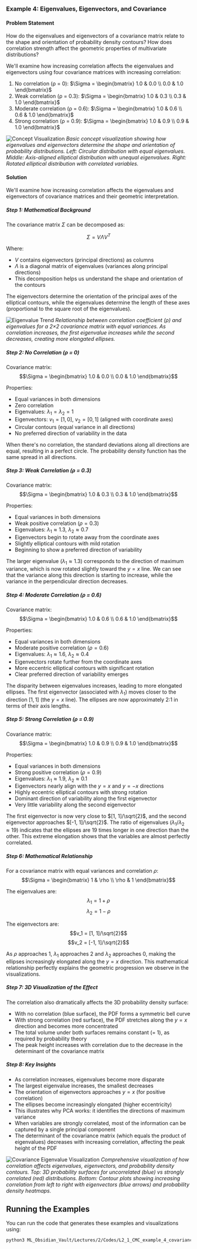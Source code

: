 ### Example 4: Eigenvalues, Eigenvectors, and Covariance

#### Problem Statement
How do the eigenvalues and eigenvectors of a covariance matrix relate to the shape and orientation of probability density contours? How does correlation strength affect the geometric properties of multivariate distributions?

We'll examine how increasing correlation affects the eigenvalues and eigenvectors using four covariance matrices with increasing correlation:
1. No correlation (ρ = 0): $\Sigma = \begin{bmatrix} 1.0 & 0.0 \\ 0.0 & 1.0 \end{bmatrix}$
2. Weak correlation (ρ = 0.3): $\Sigma = \begin{bmatrix} 1.0 & 0.3 \\ 0.3 & 1.0 \end{bmatrix}$
3. Moderate correlation (ρ = 0.6): $\Sigma = \begin{bmatrix} 1.0 & 0.6 \\ 0.6 & 1.0 \end{bmatrix}$
4. Strong correlation (ρ = 0.9): $\Sigma = \begin{bmatrix} 1.0 & 0.9 \\ 0.9 & 1.0 \end{bmatrix}$

![Concept Visualization](../Images/Contour_Plots/ex4_concept_visualization.png)
*Basic concept visualization showing how eigenvalues and eigenvectors determine the shape and orientation of probability distributions. Left: Circular distribution with equal eigenvalues. Middle: Axis-aligned elliptical distribution with unequal eigenvalues. Right: Rotated elliptical distribution with correlated variables.*

#### Solution

We'll examine how increasing correlation affects the eigenvalues and eigenvectors of covariance matrices and their geometric interpretation.

##### Step 1: Mathematical Background
The covariance matrix $\Sigma$ can be decomposed as:

$$\Sigma = V \Lambda V^T$$

Where:
- $V$ contains eigenvectors (principal directions) as columns
- $\Lambda$ is a diagonal matrix of eigenvalues (variances along principal directions)
- This decomposition helps us understand the shape and orientation of the contours

The eigenvectors determine the orientation of the principal axes of the elliptical contours, while the eigenvalues determine the length of these axes (proportional to the square root of the eigenvalues).

![Eigenvalue Trend](../Images/Contour_Plots/ex4_eigenvalue_trend.png)
*Relationship between correlation coefficient (ρ) and eigenvalues for a 2×2 covariance matrix with equal variances. As correlation increases, the first eigenvalue increases while the second decreases, creating more elongated ellipses.*

##### Step 2: No Correlation (ρ = 0)
Covariance matrix:
$$\Sigma = \begin{bmatrix} 1.0 & 0.0 \\ 0.0 & 1.0 \end{bmatrix}$$

Properties:
- Equal variances in both dimensions
- Zero correlation
- Eigenvalues: $\lambda_1 = \lambda_2 = 1$
- Eigenvectors: $v_1 = [1, 0]$, $v_2 = [0, 1]$ (aligned with coordinate axes)
- Circular contours (equal variance in all directions)
- No preferred direction of variability in the data

When there's no correlation, the standard deviations along all directions are equal, resulting in a perfect circle. The probability density function has the same spread in all directions.

##### Step 3: Weak Correlation (ρ = 0.3)
Covariance matrix:
$$\Sigma = \begin{bmatrix} 1.0 & 0.3 \\ 0.3 & 1.0 \end{bmatrix}$$

Properties:
- Equal variances in both dimensions
- Weak positive correlation ($\rho = 0.3$)
- Eigenvalues: $\lambda_1 \approx 1.3$, $\lambda_2 \approx 0.7$
- Eigenvectors begin to rotate away from the coordinate axes
- Slightly elliptical contours with mild rotation
- Beginning to show a preferred direction of variability

The larger eigenvalue ($\lambda_1 \approx 1.3$) corresponds to the direction of maximum variance, which is now rotated slightly toward the $y = x$ line. We can see that the variance along this direction is starting to increase, while the variance in the perpendicular direction decreases.

##### Step 4: Moderate Correlation (ρ = 0.6)
Covariance matrix:
$$\Sigma = \begin{bmatrix} 1.0 & 0.6 \\ 0.6 & 1.0 \end{bmatrix}$$

Properties:
- Equal variances in both dimensions
- Moderate positive correlation ($\rho = 0.6$)
- Eigenvalues: $\lambda_1 \approx 1.6$, $\lambda_2 \approx 0.4$
- Eigenvectors rotate further from the coordinate axes
- More eccentric elliptical contours with significant rotation
- Clear preferred direction of variability emerges

The disparity between eigenvalues increases, leading to more elongated ellipses. The first eigenvector (associated with $\lambda_1$) moves closer to the direction $[1, 1]$ (the $y = x$ line). The ellipses are now approximately 2:1 in terms of their axis lengths.

##### Step 5: Strong Correlation (ρ = 0.9)
Covariance matrix:
$$\Sigma = \begin{bmatrix} 1.0 & 0.9 \\ 0.9 & 1.0 \end{bmatrix}$$

Properties:
- Equal variances in both dimensions
- Strong positive correlation ($\rho = 0.9$)
- Eigenvalues: $\lambda_1 \approx 1.9$, $\lambda_2 \approx 0.1$
- Eigenvectors nearly align with the $y = x$ and $y = -x$ directions
- Highly eccentric elliptical contours with strong rotation
- Dominant direction of variability along the first eigenvector
- Very little variability along the second eigenvector

The first eigenvector is now very close to $[1, 1]/\sqrt{2}$, and the second eigenvector approaches $[-1, 1]/\sqrt{2}$. The ratio of eigenvalues ($\lambda_1/\lambda_2 \approx 19$) indicates that the ellipses are 19 times longer in one direction than the other. This extreme elongation shows that the variables are almost perfectly correlated.

##### Step 6: Mathematical Relationship
For a covariance matrix with equal variances and correlation $\rho$:
$$\Sigma = \begin{bmatrix} 1 & \rho \\ \rho & 1 \end{bmatrix}$$

The eigenvalues are:
$$\lambda_1 = 1 + \rho$$
$$\lambda_2 = 1 - \rho$$

The eigenvectors are:
$$v_1 = [1, 1]/\sqrt{2}$$
$$v_2 = [-1, 1]/\sqrt{2}$$

As $\rho$ approaches 1, $\lambda_1$ approaches 2 and $\lambda_2$ approaches 0, making the ellipses increasingly elongated along the $y = x$ direction. This mathematical relationship perfectly explains the geometric progression we observe in the visualizations.

##### Step 7: 3D Visualization of the Effect
The correlation also dramatically affects the 3D probability density surface:

- With no correlation (blue surface), the PDF forms a symmetric bell curve
- With strong correlation (red surface), the PDF stretches along the $y = x$ direction and becomes more concentrated
- The total volume under both surfaces remains constant (= 1), as required by probability theory
- The peak height increases with correlation due to the decrease in the determinant of the covariance matrix

##### Step 8: Key Insights
- As correlation increases, eigenvalues become more disparate
- The largest eigenvalue increases, the smallest decreases
- The orientation of eigenvectors approaches $y = x$ (for positive correlation)
- The ellipses become increasingly elongated (higher eccentricity)
- This illustrates why PCA works: it identifies the directions of maximum variance
- When variables are strongly correlated, most of the information can be captured by a single principal component
- The determinant of the covariance matrix (which equals the product of eigenvalues) decreases with increasing correlation, affecting the peak height of the PDF

![Covariance Eigenvalue Visualization](../Images/Contour_Plots/ex4_covariance_eigenvalue_visualization.png)
*Comprehensive visualization of how correlation affects eigenvalues, eigenvectors, and probability density contours. Top: 3D probability surfaces for uncorrelated (blue) vs strongly correlated (red) distributions. Bottom: Contour plots showing increasing correlation from left to right with eigenvectors (blue arrows) and probability density heatmaps.* 

## Running the Examples

You can run the code that generates these examples and visualizations using:

```bash
python3 ML_Obsidian_Vault/Lectures/2/Codes/L2_1_CMC_example_4_covariance_eigenvalue_visualization.py
```